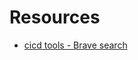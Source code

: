 # Resources
- [cicd tools - Brave search](https://search.brave.com/search?q=cicd+tools&source=web&summary=1&conversation=7c53d72bfd840d4030dfc8)
